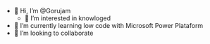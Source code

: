- 👋 Hi, I’m @Gorujam
  - 👀 I’m interested in knowloged
- 🌱 I’m currently learning low code with Microsoft Power Plataform
- 💞️ I’m looking to collaborate 


<!---
Gorujam/Gorujam is a ✨ special ✨ repository because its `README.md` (this file) appears on your GitHub profile.
You can click the Preview link to take a look at your changes.
--->
